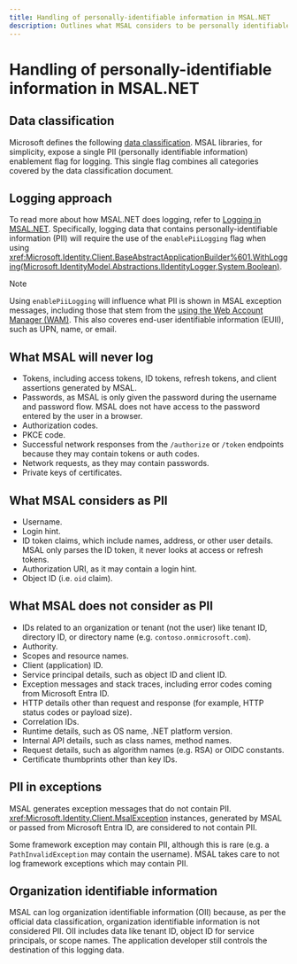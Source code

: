 ```yaml
---
title: Handling of personally-identifiable information in MSAL.NET
description: Outlines what MSAL considers to be personally identifiable information.
---
```


# Handling of personally-identifiable information in MSAL.NET

## Data classification

Microsoft defines the following [data classification](https://www.microsoft.com/trust-center/privacy/customer-data-definitions). MSAL libraries, for simplicity, expose a single PII (personally identifiable information) enablement flag for logging. This single flag combines all categories covered by the data classification document.

## Logging approach

To read more about how MSAL.NET does logging, refer to [Logging in MSAL.NET](../advanced/exceptions/msal-logging.md). Specifically, logging data that contains personally-identifiable information (PII) will require the use of the `enablePiiLogging` flag when using <xref:Microsoft.Identity.Client.BaseAbstractApplicationBuilder%601.WithLogging(Microsoft.IdentityModel.Abstractions.IIdentityLogger,System.Boolean)>.

>[!NOTE]
>Using `enablePiiLogging` will influence what PII is shown in MSAL exception messages, including those that stem from the [using the Web Account Manager (WAM)](../acquiring-tokens/desktop-mobile/wam.md). This also coveres end-user identifiable information (EUII), such as UPN, name, or email.

## What MSAL will never log

- Tokens, including access tokens, ID tokens, refresh tokens, and client assertions generated by MSAL.
- Passwords, as MSAL is only given the password during the username and password flow. MSAL does not have access to the password entered by the user in a browser.
- Authorization codes.
- PKCE code.
- Successful network responses from the `/authorize` or `/token` endpoints because they may contain tokens or auth codes.
- Network requests, as they may contain passwords.
- Private keys of certificates.

## What MSAL considers as PII

- Username.
- Login hint.
- ID token claims, which include names, address, or other user details. MSAL only parses the ID token, it never looks at access or refresh tokens.
- Authorization URI, as it may contain a login hint.
- Object ID (i.e. `oid` claim).

## What MSAL does not consider as PII

- IDs related to an organization or tenant (not the user) like tenant ID, directory ID, or directory name (e.g. `contoso.onmicrosoft.com`).
- Authority.
- Scopes and resource names.
- Client (application) ID.
- Service principal details, such as object ID and client ID.
- Exception messages and stack traces, including error codes coming from Microsoft Entra ID.
- HTTP details other than request and response (for example, HTTP status codes or payload size).
- Correlation IDs.
- Runtime details, such as OS name, .NET platform version.
- Internal API details, such as class names, method names.
- Request details, such as algorithm names (e.g. RSA) or OIDC constants.
- Certificate thumbprints other than key IDs.

## PII in exceptions

MSAL generates exception messages that do not contain PII. <xref:Microsoft.Identity.Client.MsalException> instances, generated by MSAL or passed from Microsoft Entra ID, are considered to not contain PII.

Some framework exception may contain PII, although this is rare (e.g. a `PathInvalidException` may contain the username). MSAL takes care to not log framework exceptions which may contain PII.

## Organization identifiable information

MSAL can log organization identifiable information (OII) because, as per the official data classification, organization identifiable information is not considered PII. OII includes data like tenant ID, object ID for service principals, or scope names. The application developer still controls the destination of this logging data.
